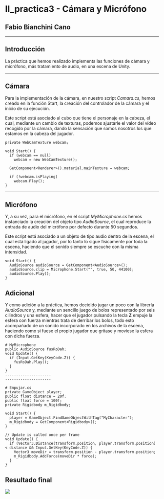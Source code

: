 # II_practica3 - Cámara y Micrófono
## Fabio Bianchini Cano
------
## Introducción

La práctica que hemos realizado implementa las funciones de cámara y micrófono, más tratamiento de audio, en una escena de Unity.

-------
## Cámara
Para la implementación de la cámara, en nuestro script _Camara.cs_, hemos creado en la función Start, la creación del controlador de la cámara y el inicio de su ejecución. 

Este script está asociado al cubo que tiene el personaje en la cabeza, el cual, mediante un cambio de texturas, podemos ajustarle el valor del vídeo recogido por la cámara, dando la sensación que somos nosotros los que estamos en la cabeza del jugador.

```
private WebCamTexture webcam;

void Start() {
  if (webcam == null) 
    webcam = new WebCamTexture();

  GetComponent<Renderer>().material.mainTexture = webcam;

  if (!webcam.isPlaying)
    webcam.Play();
}
```
---

## Micrófono
Y, a su vez, para el micrófono, en el script _MyMicrophone.cs_ hemos instanciado la creación del objeto tipo _AudioSource_, el cual reproduce la entrada de audio del micrófono por defecto durante 50 segundos.

Este script está asociado a un objeto de tipo audio dentro de la escena, el cual está ligado al jugador, por lo tanto lo sigue físicamente por toda la escena, haciendo que el sonido siempre se escuche con la misma intensidad.

```
void Start() {
  AudioSource audioSource = GetComponent<AudioSource>();
  audioSource.clip = Microphone.Start("", true, 50, 44100);
  audioSource.Play();
}
```

## Adicional
Y como adición a la práctica, hemos decidido jugar un poco con la librería _AudioSource_ y, mediante un sencillo juego de bolos representado por seis cilindros y una esfera, hacer que el jugador pulsando la tecla **Z** empuje la esfera con fuerza mientras trata de derribar los bolos, todo esto acompañado de un sonido incorporado en los archivos de la escena, haciendo como si fuese el propio jugador que gritase y moviese la esfera con dicha fuerza.
```
# MyMicrophone
public AudioSource fusRoDah;
void Update() {
  if (Input.GetKey(KeyCode.Z)) {
    fusRoDah.Play();
  }
}
---------------------
---------------------

# Empujar.cs
private GameObject player;
public float distance = 20f;
public float force = 100f;
private Rigidbody m_Rigidbody;

void Start() {
  player = GameObject.FindGameObjectWithTag("MyCharacter");
  m_Rigidbody = GetComponent<Rigidbody>();
}

// Update is called once per frame
void Update() {
  if (Vector3.Distance(transform.position, player.transform.position) < distance && Input.GetKey(KeyCode.Z)) {
    Vector3 moveDir = transform.position - player.transform.position;
    m_Rigidbody.AddForce(moveDir * force);
  }        
}
```

## Resultado final

  <img src="gifs/1.gif">